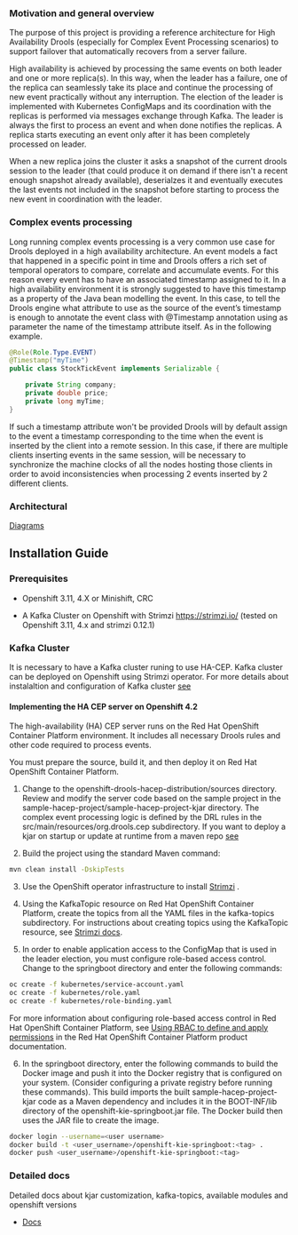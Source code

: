 ### Motivation and general overview

The purpose of this project is providing a reference architecture for High Availability Drools (especially for Complex
Event Processing scenarios) to support failover that automatically recovers from a server failure.

High availability is achieved by processing the same events on both leader and one or more replica(s). In this way, when
the leader has a failure, one of the replica can seamlessly take its place and continue the processing of new event practically
without any interruption. The election of the leader is implemented with Kubernetes ConfigMaps and its coordination with the
replicas is performed via messages exchange through Kafka. The leader is always the first to process an event and when done
notifies the replicas. A replica starts executing an event only after it has been completely processed on leader. 

When a new replica joins the cluster it asks a snapshot of the current drools session to the leader (that could produce
it on demand if there isn't a recent enough snapshot already available), deserialzes it and eventually executes the last
events not included in the snapshot before starting to process the new event in coordination with the leader.

### Complex events processing

Long running complex events processing is a very common use case for Drools deployed in a high availability architecture.
An event models a fact that happened in a specific point in time and Drools offers a rich set of temporal operators to
compare, correlate and accumulate events. For this reason every event has to have an associated timestamp assigned to it.
In a high availability environment it is strongly suggested to have this timestamp as a property of the Java bean modelling
the event. In this case, to tell the Drools engine what attribute to use as the source of the event’s timestamp is enough
to annotate the event class with @Timestamp annotation using as parameter the name of the timestamp attribute itself. As 
in the following example.

```java
@Role(Role.Type.EVENT)
@Timestamp("myTime")
public class StockTickEvent implements Serializable {

    private String company;
    private double price;
    private long myTime;
}
```

If such a timestamp attribute won't be provided Drools will by default assign to the event a timestamp corresponding to the
time when the event is inserted by the client into a remote session. In this case, if there are multiple clients inserting
events in the same session, will be necessary to synchronize the machine clocks of all the nodes hosting those clients in order 
to avoid inconsistencies when processing 2 events inserted by 2 different clients. 

### Architectural
[Diagrams](docs/diagrams)


## Installation Guide
### Prerequisites

- Openshift 3.11, 4.X or Minishift, CRC

- A Kafka Cluster on Openshift with Strimzi https://strimzi.io/
(tested on Openshift 3.11, 4.x and strimzi 0.12.1)

### Kafka Cluster
It is necessary to have a Kafka cluster runing to use HA-CEP.
Kafka cluster can be deployed on Openshift using Strimzi operator.
For more details about instalaltion and configuration of Kafka cluster
[see](docs/kafka-topics/README.md)


#### Implementing the HA CEP server on Openshift 4.2

The high-availability (HA) CEP server runs on the Red Hat OpenShift Container Platform environment. It includes all necessary Drools rules and other code required to process events.

You must prepare the source, build it, and then deploy it on Red Hat OpenShift Container Platform. 

1) Change to the openshift-drools-hacep-distribution/sources directory.
Review and modify the server code based on the sample project in the sample-hacep-project/sample-hacep-project-kjar directory. 
The complex event processing logic is defined by the DRL rules in the src/main/resources/org.drools.cep subdirectory.
If you want to deploy a kjar on startup or update at runtime from a maven repo [see](docs/kjar/README.md) 

2) Build the project using the standard Maven command: 

```sh
mvn clean install -DskipTests
```
3) Use the OpenShift operator infrastructure to install [Strimzi](https://strimzi.io/) .

4) Using the KafkaTopic resource on Red Hat OpenShift Container Platform, create the topics from all the YAML files in the kafka-topics subdirectory. 
For instructions about creating topics using the KafkaTopic resource, see [Strimzi docs](https://strimzi.io/docs/latest).

5) In order to enable application access to the ConfigMap that is used in the leader election, you must configure role-based access control. 
Change to the springboot directory and enter the following commands: 
```sh
oc create -f kubernetes/service-account.yaml
oc create -f kubernetes/role.yaml
oc create -f kubernetes/role-binding.yaml
```
  
  For more information about configuring role-based access control in Red Hat OpenShift Container Platform, see [Using RBAC to define and apply permissions](https://docs.okd.io/latest/admin_guide/manage_rbac.html) in the Red Hat OpenShift Container Platform product documentation.

6) In the springboot directory, enter the following commands to build the Docker image and push it into the Docker registry that is configured on your system. (Consider configuring a private registry before running these commands). This build imports the built sample-hacep-project-kjar code as a Maven dependency and includes it in the BOOT-INF/lib directory of the openshift-kie-springboot.jar file. 
The Docker build then uses the JAR file to create the image.
```sh
docker login --username=<user username>
docker build -t <user_username>/openshift-kie-springboot:<tag> .
docker push <user_username>/openshift-kie-springboot:<tag> 
```

### Detailed docs
Detailed docs about kjar customization, kafka-topics, available modules and openshift versions

- [Docs](docs/README.md)

  
  
  


   